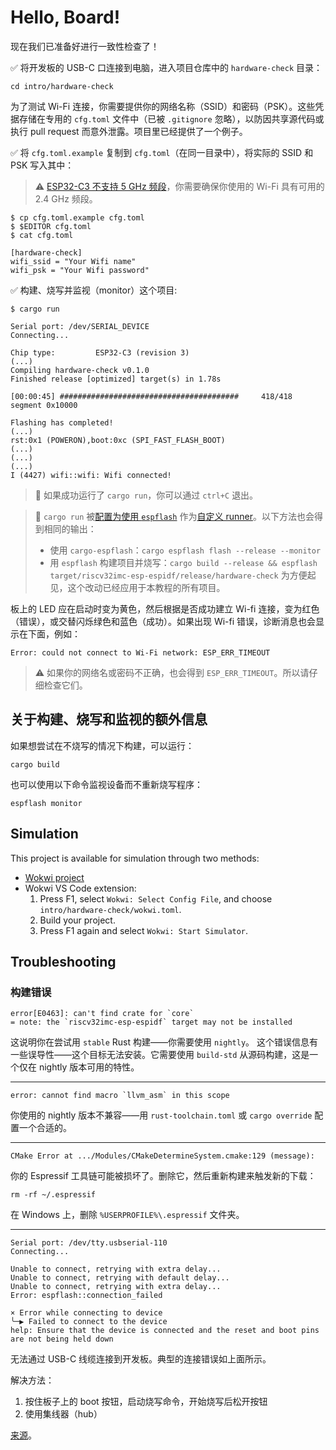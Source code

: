 # Hello, Board!

现在我们已准备好进行一致性检查了！

✅ 将开发板的 USB-C 口连接到电脑，进入项目仓库中的 `hardware-check` 目录：

```console
cd intro/hardware-check
```

为了测试 Wi-Fi 连接，你需要提供你的网络名称（SSID）和密码（PSK）。这些凭据存储在专用的 `cfg.toml` 文件中（已被 `.gitignore` 忽略），以防因共享源代码或执行 pull request 而意外泄露。项目里已经提供了一个例子。

✅ 将 `cfg.toml.example` 复制到 `cfg.toml`（在同一目录中），将实际的 SSID 和 PSK 写入其中：

> ⚠️ [ESP32-C3 不支持 5 GHz 频段](https://www.espressif.com/en/news/ESP32-C3_Wi-Fi_Certified#:~:text=ESP32%2DC3%20is%20a%20safe,wide%20range%20of%20IoT%20applications)，你需要确保你使用的 Wi-Fi 具有可用的 2.4 GHz 频段。

```console
$ cp cfg.toml.example cfg.toml
$ $EDITOR cfg.toml
$ cat cfg.toml

[hardware-check]
wifi_ssid = "Your Wifi name"
wifi_psk = "Your Wifi password"
```


✅ 构建、烧写并监视（monitor）这个项目:

```console
$ cargo run

Serial port: /dev/SERIAL_DEVICE
Connecting...

Chip type:         ESP32-C3 (revision 3)
(...)
Compiling hardware-check v0.1.0
Finished release [optimized] target(s) in 1.78s

[00:00:45] ########################################     418/418     segment 0x10000

Flashing has completed!
(...)
rst:0x1 (POWERON),boot:0xc (SPI_FAST_FLASH_BOOT)
(...)
(...)
(...)
I (4427) wifi::wifi: Wifi connected!
```

>🔎 如果成功运行了 `cargo run`，你可以通过 `ctrl+C` 退出。

> 🔎 `cargo run` 被[配置为使用 `espflash`](https://github.com/esp-rs/std-training/blob/main/intro/hardware-check/.cargo/config.toml#L6) 作为[自定义 runner](https://doc.rust-lang.org/cargo/reference/config.html#target)。以下方法也会得到相同的输出：
> - 使用 `cargo-espflash`：`cargo espflash flash --release --monitor`
> - 用 `espflash` 构建项目并烧写：`cargo build --release && espflash target/riscv32imc-esp-espidf/release/hardware-check`
> 为方便起见，这个改动已经应用于本教程的所有项目。

板上的 LED 应在启动时变为黄色，然后根据是否成功建立 Wi-fi 连接，变为红色（错误），或交替闪烁绿色和蓝色（成功）。如果出现 Wi-fi 错误，诊断消息也会显示在下面，例如：

```console
Error: could not connect to Wi-Fi network: ESP_ERR_TIMEOUT
```
> ⚠️ 如果你的网络名或密码不正确，也会得到 `ESP_ERR_TIMEOUT`。所以请仔细检查它们。

## 关于构建、烧写和监视的额外信息

如果想尝试在不烧写的情况下构建，可以运行：

 ```console
 cargo build
 ```
也可以使用以下命令监视设备而不重新烧写程序：

```console
espflash monitor
```

## Simulation

This project is available for simulation through two methods:
- [Wokwi project](https://wokwi.com/projects/360342886675214337?build-cache=disable)
- Wokwi VS Code extension:
  1. Press F1, select `Wokwi: Select Config File`, and choose `intro/hardware-check/wokwi.toml`.
  2. Build your project.
  3. Press F1 again and select `Wokwi: Start Simulator`.

## Troubleshooting

### 构建错误

```console
error[E0463]: can't find crate for `core`
= note: the `riscv32imc-esp-espidf` target may not be installed
```

这说明你在尝试用 `stable` Rust 构建——你需要使用 `nightly`。
这个错误信息有一些误导性——这个目标无法安装。它需要使用 `build-std` 从源码构建，这是一个仅在 nightly 版本可用的特性。

---

```console
error: cannot find macro `llvm_asm` in this scope
```

你使用的 nightly 版本不兼容——用 `rust-toolchain.toml` 或 `cargo override` 配置一个合适的。

---

```console
CMake Error at .../Modules/CMakeDetermineSystem.cmake:129 (message):
```

你的 Espressif 工具链可能被损坏了。删除它，然后重新构建来触发新的下载：

```console
rm -rf ~/.espressif
```
在 Windows 上，删除 `%USERPROFILE%\.espressif` 文件夹。

---

 ```console
Serial port: /dev/tty.usbserial-110
Connecting...

Unable to connect, retrying with extra delay...
Unable to connect, retrying with default delay...
Unable to connect, retrying with extra delay...
Error: espflash::connection_failed

× Error while connecting to device
╰─▶ Failed to connect to the device
help: Ensure that the device is connected and the reset and boot pins are not being held down
 ```

无法通过 USB-C 线缆连接到开发板。典型的连接错误如上面所示。


解决方法：
1. 按住板子上的 boot 按钮，启动烧写命令，开始烧写后松开按钮
2. 使用集线器（hub）

[来源](https://georgik.rocks/unable-to-flash-esp32-with-these-usb-c-cables/)。